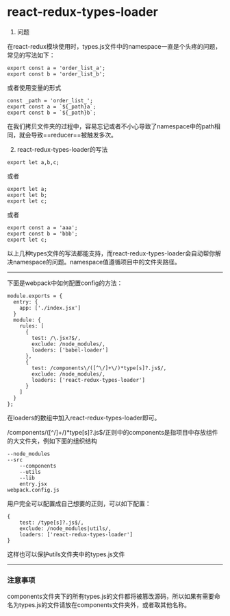 # react-redux-types-loader

1. 问题

在react-redux模块使用时，types.js文件中的namespace一直是个头疼的问题，常见的写法如下：


```
export const a = 'order_list_a';
export const b = 'order_list_b';
```
或者使用变量的形式

```
const _path = 'order_list_';
export const a = `${_path}a`;
export const b = `${_path}b`;
```
在我们拷贝文件夹的过程中，容易忘记或者不小心导致了namespace中的path相同，就会导致==reducer==被触发多次。

2. react-redux-types-loader的写法


```
export let a,b,c;
```
或者
```
export let a;
export let b;
export let c;
```
或者
```
export const a = 'aaa';
export const b = 'bbb';
export let c;
```
以上几种types文件的写法都能支持，而react-redux-types-loader会自动帮你解决namespace的问题。namespace值遵循项目中的文件夹路径。



---

下面是webpack中如何配置config的方法：

```
module.exports = {
  entry: {
    app: ['./index.jsx']
  }
  module: {
    rules: [
      {
        test: /\.jsx?$/,
        exclude: /node_modules/,
        loaders: ['babel-loader']
      },
      {
        test: /components\/([^\/]+\/)*type[s]?.js$/,
        exclude: /node_modules/,
        loaders: ['react-redux-types-loader']
      }
    ]
  }
};

```
在loaders的数组中加入react-redux-types-loader即可。

/components\/([^\/]+\/)*type[s]?.js$/正则中的components是指项目中存放组件的大文件夹，例如下面的组织结构

```
--node_modules
--src
    --components
    --utils
    --lib
    entry.jsx
webpack.config.js
```
用户完全可以配置成自己想要的正则，可以如下配置：

```
{
    test: /type[s]?.js$/,
    exclude: /node_modules|utils/,
    loaders: ['react-redux-types-loader']
}
```
这样也可以保护utils文件夹中的types.js文件


---
### 注意事项

components文件夹下的所有types.js的文件都将被篡改源码，所以如果有需要命名为types.js的文件请放在components文件夹外，或者取其他名称。
